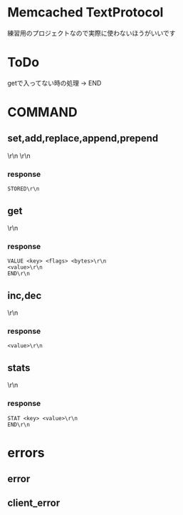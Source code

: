Memcached TextProtocol
======================
練習用のプロジェクトなので実際に使わないほうがいいです

# ToDo
getで入ってない時の処理 -> END


# COMMAND

## set,add,replace,append,prepend
<command> <key> <flags> <exptime> <bytes>\r\n
<data>\r\n

### response

```
STORED\r\n
```

## get
<command> <key>\r\n

### response

```
VALUE <key> <flags> <bytes>\r\n
<value>\r\n
END\r\n
```

## inc,dec
<command> <key> <value>\r\n

### response

```
<value>\r\n
```

## stats
<command>\r\n

### response

```
STAT <key> <value>\r\n
END\r\n
```

# errors

## error

## client_error

